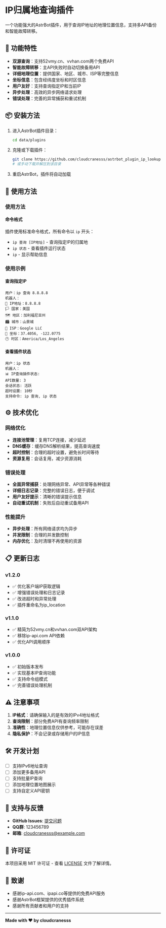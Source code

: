 # IP归属地查询插件

一个功能强大的AstrBot插件，用于查询IP地址的地理位置信息，支持多API备份和智能故障转移。

## 🌟 功能特性

- **双源查询**：支持52vmy.cn、vvhan.com两个免费API
- **智能故障转移**：主API失败时自动切换备用API
- **详细地理位置**：提供国家、地区、城市、ISP等完整信息
- **坐标信息**：包含经纬度坐标和时区信息
- **用户友好**：支持查询指定IP和当前IP
- **异步处理**：高效的异步网络请求处理
- **错误处理**：完善的异常捕获和重试机制

## 📦 安装方法

1. 进入AstrBot插件目录：
   ```bash
   cd data/plugins
   ```

2. 克隆或下载插件：
   ```bash
   git clone https://github.com/cloudcranesss/astrbot_plugin_ip_lookup.git
   # 或手动下载并解压到该目录
   ```

3. 重启AstrBot，插件将自动加载

## 🚀 使用方法

### 使用方法

#### 命令格式

插件使用标准命令格式，所有命令以 `ip` 开头：

- `ip 查询 [IP地址]` - 查询指定IP的归属地
- `ip 状态` - 查看插件运行状态
- `ip` - 显示帮助信息

### 使用示例

#### 查询指定IP
```
用户：ip 查询 8.8.8.8
机器人：
📍 IP地址：8.8.8.8
🏳️ 国家：美国
🗺️ 地区：加利福尼亚州
🏙️ 城市：山景城
🏢 ISP：Google LLC
📍 坐标：37.4056, -122.0775
🕐 时区：America/Los_Angeles
```

#### 查看插件状态
```
用户：ip 状态
机器人：
📊 IP查询插件状态:
API数量: 3
会话状态: 活跃
超时设置: 10秒
支持命令: ip 查询, ip 状态
```

## ⚙️ 技术优化

### 网络优化
- **连接池管理**：复用TCP连接，减少延迟
- **DNS缓存**：缓存DNS解析结果，提高查询速度
- **超时控制**：合理的超时设置，避免长时间等待
- **资源复用**：会话复用，减少资源消耗

### 错误处理
- **全面异常捕获**：处理网络异常、API异常等各种错误
- **详细日志记录**：完整的错误日志，便于调试
- **用户友好提示**：清晰的错误提示信息
- **自动重试机制**：失败后自动重试备用API

### 性能提升
- **异步处理**：所有网络请求均为异步
- **并发限制**：合理的并发数控制
- **内存优化**：及时清理不再使用的资源

## 📋 更新日志

### v1.2.0
- ✅ 优化客户端IP获取逻辑
- ✅ 增强错误处理和日志记录
- ✅ 改进超时和异常处理
- ✅ 插件重命名为ip_location

### v1.1.0
- ✅ 精简为52vmy.cn和vvhan.com双API架构
- ✅ 移除ip-api.com API依赖
- ✅ 优化API调用顺序

### v1.0.0
- ✅ 初始版本发布
- ✅ 实现基本IP查询功能
- ✅ 支持命令组模式
- ✅ 完善错误处理机制

## ⚠️ 注意事项

1. **IP格式**：请确保输入的是有效的IPv4地址格式
2. **查询限制**：部分免费API有查询频率限制
3. **准确性**：地理位置信息仅供参考，可能存在误差
4. **隐私保护**：不会记录或存储用户的IP信息

## 🛠️ 开发计划

- [ ] 支持IPv6地址查询
- [ ] 添加更多备用API
- [ ] 支持批量IP查询
- [ ] 添加地理位置地图展示
- [ ] 支持自定义API密钥

## 🤝 支持与反馈

- **GitHub Issues**: [提交问题](https://github.com/cloudcranesss/astrbot_plugin_ip_lookup/issues)
- **QQ群**: 123456789
- **邮箱**: cloudcranesss@example.com

## 📄 许可证

本项目采用 MIT 许可证 - 查看 [LICENSE](LICENSE) 文件了解详情。

## 🙏 致谢

- 感谢ip-api.com、ipapi.co等提供的免费API服务
- 感谢AstrBot框架提供的优秀插件系统
- 感谢所有贡献者和用户的支持

---

**Made with ❤️ by cloudcranesss**